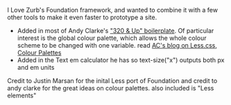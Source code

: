 I Love Zurb's Foundation framework, and wanted to combine it with a few other tools to make it even faster to prototype a site.

- Added in most of Andy Clarke's ["320 & Up" boilerplate](http://stuffandnonsense.co.uk/projects/320andup/). Of particular interest is the global colour palette, which allows the whole colour scheme to be changed with one variable.
read [AC's blog on Less.css](http://www.stuffandnonsense.co.uk/blog/about/less), [Colour Palettes](http://www.stuffandnonsense.co.uk/blog/about/creating_colour_palettes)
- Added in the Text em calculator he has so text-size("x") outputs both px and em units

Credit to Justin Marsan for the inital Less port of Foundation and credit to andy clarke for the great ideas on colour palettes.  also included is "Less elements"
